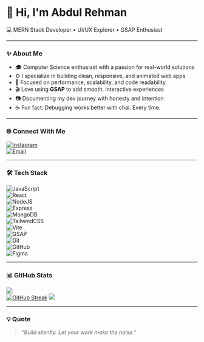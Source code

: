 # 👋 Hi, I'm Abdul Rehman  
💻 MERN Stack Developer • UI/UX Explorer • GSAP Enthusiast

---

### ✨ About Me  
- 🎓 Computer Science enthusiast with a passion for real-world solutions  
- ⚙️ I specialize in building clean, responsive, and animated web apps  
- 🧠 Focused on performance, scalability, and code readability  
- 🎬 Love using **GSAP** to add smooth, interactive experiences  
- 📷 Documenting my dev journey with honesty and intention  
- ☕ Fun fact: Debugging works better with chai. Every time.

---

### 🌐 Connect With Me   
[![Instagram](https://img.shields.io/badge/Instagram-%23E4405F.svg?logo=instagram&logoColor=white)](https://www.instagram.com/cybershroud/)  
[![Email](https://img.shields.io/badge/Email-D14836?style=for-the-badge&logo=gmail&logoColor=white)](mailto:ara62580@gmail.com)

---

### 🛠 Tech Stack  
![JavaScript](https://img.shields.io/badge/javascript-%23323330.svg?style=for-the-badge&logo=javascript&logoColor=%23F7DF1E)  
![React](https://img.shields.io/badge/react-%2320232a.svg?style=for-the-badge&logo=react&logoColor=%2361DAFB)  
![NodeJS](https://img.shields.io/badge/node.js-6DA55F?style=for-the-badge&logo=node.js&logoColor=white)  
![Express](https://img.shields.io/badge/express-%23000000.svg?style=for-the-badge&logo=express&logoColor=white)  
![MongoDB](https://img.shields.io/badge/mongodb-%2347A248.svg?style=for-the-badge&logo=mongodb&logoColor=white)  
![TailwindCSS](https://img.shields.io/badge/tailwindcss-%2338B2AC.svg?style=for-the-badge&logo=tailwind-css&logoColor=white)  
![Vite](https://img.shields.io/badge/vite-%23646CFF.svg?style=for-the-badge&logo=vite&logoColor=white)  
![GSAP](https://img.shields.io/badge/GSAP-%2300FF87.svg?style=for-the-badge&logo=greensock&logoColor=black)  
![Git](https://img.shields.io/badge/git-%23F05032.svg?style=for-the-badge&logo=git&logoColor=white)  
![GitHub](https://img.shields.io/badge/github-%23181717.svg?style=for-the-badge&logo=github&logoColor=white)  
![Figma](https://img.shields.io/badge/figma-%23F24E1E.svg?style=for-the-badge&logo=figma&logoColor=white)

---

### 📊 GitHub Stats  
![](https://github-readme-stats.vercel.app/api?username=Beast-52&theme=dark&hide_border=true&include_all_commits=true&count_private=true)  
[![GitHub Streak](https://streak-stats.demolab.com?user=Beast-52&theme=dark&hide_border=true&border_radius=0)](https://git.io/streak-stats)
![](https://github-readme-stats.vercel.app/api/top-langs/?username=Beast-52&theme=dark&hide_border=true&layout=compact)

---

### 💡 Quote  
> *“Build silently. Let your work make the noise.”*
